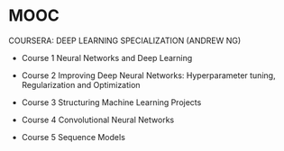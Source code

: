 # MOOC
COURSERA: DEEP LEARNING SPECIALIZATION (ANDREW NG)

- Course 1
Neural Networks and Deep Learning

- Course 2
Improving Deep Neural Networks: Hyperparameter tuning, Regularization and Optimization

- Course 3
Structuring Machine Learning Projects

- Course 4
Convolutional Neural Networks

- Course 5
Sequence Models

